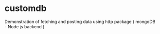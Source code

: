 # customdb

Demonstration of fetching and posting data using http package ( mongoDB - Node.js backend )
